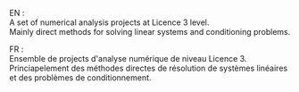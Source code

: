 EN :  
A set of numerical analysis projects at Licence 3 level.  
Mainly direct methods for solving linear systems and conditioning problems.  
  
FR :  
Ensemble de projects d'analyse numérique de niveau Licence 3.  
Princiapelement des méthodes directes de résolution de systèmes linéaires et des problèmes de conditionnement.

